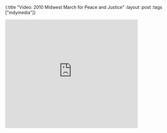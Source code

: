 {:title "Video: 2010 Midwest March for Peace and Justice"
:layout :post
:tags  ["indymedia"]}

<iframe width="425" height="349" src="http://www.youtube.com/embed/lXSSLIiA7K8" frameborder="0" allowfullscreen></iframe>